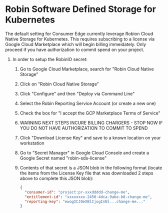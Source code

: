 # Robin Software Defined Storage for Kubernetes

The default setting for Consumer Edge currently leverage Robion Cloud Native Storage for Kubernetes. This requires subscribing to a license via Google Cloud Marketplace which will begin billing immeidately. Only proceed if you have authorization to commit spend on your project.

1. In order to setup the RobinIO secret:

    1. Go to Google Cloud Marketplace, search for "Robin Cloud Native Storage"
    1. Click on "Robin Cloud Native Storage"
    1. Click "Configure" and then "Deploy via Command Line"
    1. Select the Robin Reporting Service Account (or create a new one)
    1. Check the box for "I accept the GCP Marketplace Terms of Service"
    1. WARNING NEXT STEPS INCURE BILLING CHARGERS - STOP NOW IF YOU DO NOT HAVE AUTHORIZATION TO COMMIT TO SPEND
    1. Click "Download License Key" and save to a known location on your workstation
    1. Go to "Secret Manager" in Google Cloud Console and create a Google Secret named "robin-sds-license"
    1. Contents of that secret is a JSON blob in the following format (locate the items from the License Key file that was downloaded 2 steps above to complete this JSON blob):

        ```json
        {
          "consumer-id": "project:pr-xxxddddd-change-me",
          "entitlement-id": "xxxxxxxx-2450-4dca-9abe-b8-change-me",
          "reporting-key": "ewogICJ0eXBlIjogInNl...change-me..."
        }